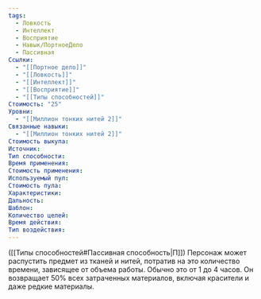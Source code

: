 ```yaml
---
tags:
  - Ловкость
  - Интеллект
  - Восприятие
  - Навык/ПортноеДело
  - Пассивная
Ссылки:
  - "[[Портное дело]]"
  - "[[Ловкость]]"
  - "[[Интеллект]]"
  - "[[Восприятие]]"
  - "[[Типы способностей]]"
Стоимость: "25"
Уровни:
  - "[[Миллион тонких нитей 2]]"
Связанные навыки:
  - "[[Миллион тонких нитей 2]]"
Стоимость выкупа:
Источник:
Тип способности:
Время применения:
Стоимость применения:
Используемый пул:
Стоимость пула:
Характеристики:
Дальность:
Шаблон:
Количество целей:
Время действия:
Тип воздействия:
---
```

([[Типы способностей#Пассивная способность|П]]) Персонаж может распустить предмет из тканей и нитей, потратив на это количество времени, зависящее от объема работы. Обычно это от 1 до 4 часов. Он возвращает 50% всех затраченных материалов, включая красители и даже редкие материалы. 